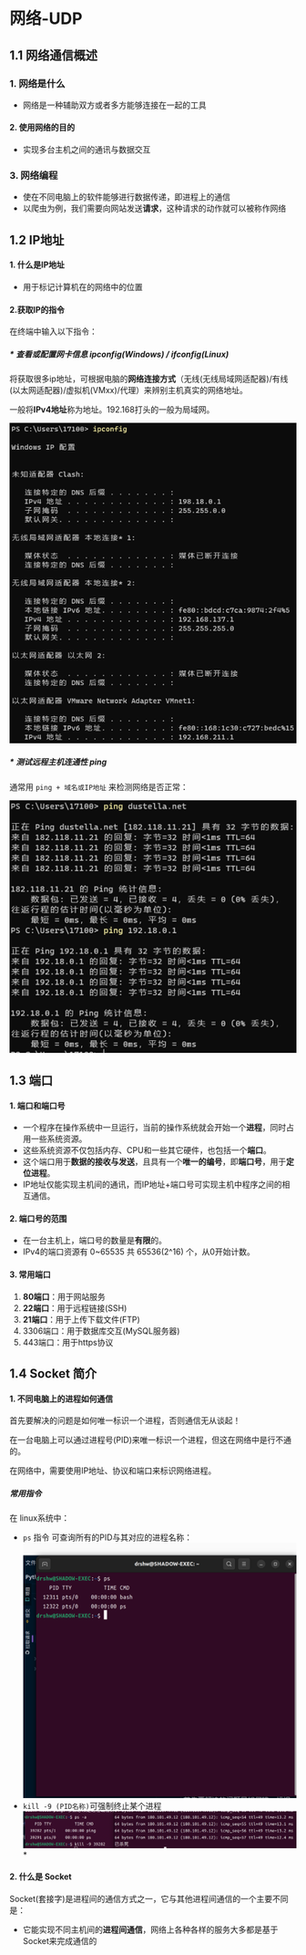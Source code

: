 # 网络-UDP

## 1.1 网络通信概述
### 1. 网络是什么

* 网络是一种辅助双方或者多方能够连接在一起的工具
#### 2. 使用网络的目的
* 实现多台主机之间的通讯与数据交互
### 3. 网络编程
   
* 使在不同电脑上的软件能够进行数据传递，即进程上的通信
* 以爬虫为例，我们需要向网站发送**请求**，这种请求的动作就可以被称作网络

## 1.2 IP地址

#### 1. 什么是IP地址

* 用于标记计算机在的网络中的位置

#### 2.获取IP的指令

在终端中输入以下指令：

##### * 查看或配置网卡信息 ipconfig(Windows) / ifconfig(Linux)

将获取很多ip地址，可根据电脑的**网络连接方式**（无线(无线局域网适配器)/有线(以太网适配器)/虚拟机(VMxx)/代理）来辨别主机真实的网络地址。

一般将**IPv4地址**称为地址。192.168打头的一般为局域网。

![image.png](assets/session_1/image.png?t=1653576220397)

##### * 测试远程主机连通性 ping

通常用 ```ping + 域名或IP地址``` 来检测网络是否正常：

![image.png](assets/session_1/image2.png)


## 1.3 端口

#### 1. 端口和端口号

* 一个程序在操作系统中一旦运行，当前的操作系统就会开始一个**进程**，同时占用一些系统资源。
* 这些系统资源不仅包括内存、CPU和一些其它硬件，也包括一个**端口**。
* 这个端口用于**数据的接收与发送**，且具有一个**唯一的编号**，即**端口号**，用于**定位进程**。
* IP地址仅能实现主机间的通讯，而IP地址+端口号可实现主机中程序之间的相互通信。

#### 2. 端口号的范围

* 在一台主机上，端口号的数量是**有限**的。
* IPv4的端口资源有 0~65535 共 65536(2^16) 个，从0开始计数。

#### 3. 常用端口

1. **80端口**：用于网站服务
2. **22端口**：用于远程链接(SSH)
3. **21端口**：用于上传下载文件(FTP)
4. 3306端口：用于数据库交互(MySQL服务器)
5. 443端口：用于https协议


## 1.4 Socket 简介
#### 1. 不同电脑上的进程如何通信
首先要解决的问题是如何唯一标识一个进程，否则通信无从谈起！

在一台电脑上可以通过进程号(PID)来唯一标识一个进程，但这在网络中是行不通的。

在网络中，需要使用IP地址、协议和端口来标识网络进程。
##### 常用指令
在 linux系统中：
* ```ps``` 指令 可查询所有的PID与其对应的进程名称：
![img.png](assets/session_1/img.png)
* ```kill -9 (PID名称)```可强制终止某个进程
![img.png](assets/session_1/img2.png)* 

#### 2. 什么是 Socket
Socket(套接字)是进程间的通信方式之一，它与其他进程间通信的一个主要不同是：
* 它能实现不同主机间的**进程间通信**，网络上各种各样的服务大多都是基于Socket来完成通信的




